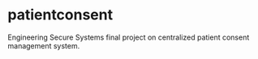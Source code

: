 patientconsent
==============

Engineering Secure Systems final project on centralized patient consent management system.